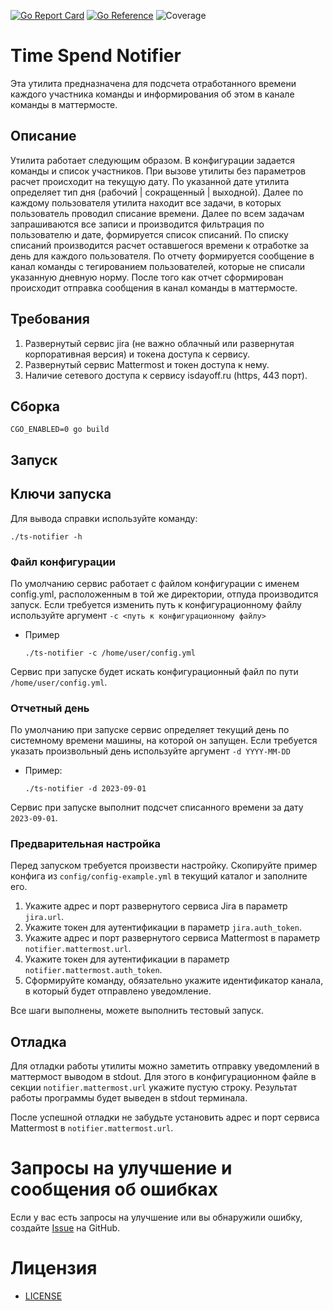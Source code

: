 [![Go Report Card](https://goreportcard.com/badge/github.com/duke0x/ts-notifier)](https://goreportcard.com/report/github.com/duke0x/ts-notifier) [![Go Reference](https://pkg.go.dev/badge/github.com/duke0x/ts-notifier.svg)](https://pkg.go.dev/github.com/duke0x/ts-notifier)
![Coverage](https://img.shields.io/badge/Coverage-79.7%25-yellow)

# Time Spend Notifier

Эта утилита предназначена для подсчета отработанного времени каждого участника команды и 
информирования об этом в канале команды в маттермосте.

## Описание

Утилита работает следующим образом. В конфигурации задается команды и список участников.
При вызове утилиты без параметров расчет происходит на текущую дату.
По указанной дате утилита определяет тип дня (рабочий | сокращенный | выходной).
Далее по каждому пользователя утилита находит все задачи, в которых пользователь проводил списание времени.
Далее по всем задачам запрашиваются все записи и производится фильтрация по пользователю и дате, формируется список списаний.
По списку списаний производится расчет оставшегося времени к отработке за день для каждого пользователя.
По отчету формируется сообщение в канал команды с тегированием пользователей, которые не списали указанную дневную норму.
После того как отчет сформирован происходит отправка сообщения в канал команды в маттермосте.

## Требования

1. Развернутый сервис jira (не важно облачный или развернутая корпоративная версия) и токена доступа к сервису.
2. Развернутый сервис Mattermost и токен доступа к нему.
3. Наличие сетевого доступа к сервису isdayoff.ru (https, 443 порт).

## Сборка

```shell
CGO_ENABLED=0 go build
```

## Запуск

## Ключи запуска

Для вывода справки используйте команду:

```shell
./ts-notifier -h
```

### Файл конфигурации

По умолчанию сервис работает с файлом конфигурации с именем config.yml, расположенным в той же директории, отпуда производится запуск.
Если требуется изменить путь к конфигурационному файлу используйте аргумент `-c <путь к конфигурационному файлу>`

- Пример  
  ```shell
  ./ts-notifier -c /home/user/config.yml
  ```
Сервис при запуске будет искать конфигурационный файл по пути `/home/user/config.yml`.

### Отчетный день

По умолчанию при запуске сервис определяет текущий день по системному времени машины, на которой он запущен.
Если требуется указать произвольный день используйте аргумент `-d YYYY-MM-DD`

- Пример: 
  ```shell
  ./ts-notifier -d 2023-09-01
  ```

Сервис при запуске выполнит подсчет списанного времени за дату `2023-09-01`.

### Предварительная настройка

Перед запуском требуется произвести настройку. Скопируйте пример конфига из `config/config-example.yml` в текущий каталог и заполните его.
1. Укажите адрес и порт развернутого сервиса Jira в параметр `jira.url`.
2. Укажите токен для аутентификации в параметр `jira.auth_token`.
3. Укажите адрес и порт развернутого сервиса Mattermost в параметр `notifier.mattermost.url`.
4. Укажите токен для аутентификации в параметр `notifier.mattermost.auth_token`.
5. Сформируйте команду, обязательно укажите идентификатор канала, в который будет отправлено уведомление. 

Все шаги выполнены, можете выполнить тестовый запуск.

## Отладка

Для отладки работы утилиты можно заметить отправку уведомлений в маттермост выводом в stdout.
Для этого в конфигурационном файле в секции `notifier.mattermost.url` укажите пустую строку. 
Результат работы программы будет выведен в stdout терминала.

После успешной отладки не забудьте установить адрес и порт сервиса Mattermost в `notifier.mattermost.url`.

# Запросы на улучшение и сообщения об ошибках
Если у вас есть запросы на улучшение или вы обнаружили ошибку, создайте [Issue](https://github.com/duke0x/ts-notifier/issues) на GitHub.

# Лицензия

- [LICENSE](LICENSE)
